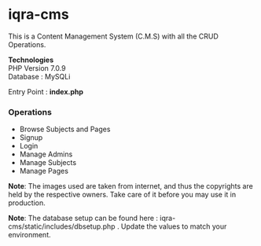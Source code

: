 # iqra-cms
This is a Content Management System (C.M.S) with all the CRUD Operations.

**Technologies**  
PHP Version 7.0.9  
Database : MySQLi  

Entry Point : **index.php**  

### Operations  
* Browse Subjects and Pages
* Signup
* Login
 * Manage Admins
 * Manage Subjects
 * Manage Pages


**Note**: The images used are taken from internet, and thus the copyrights are held by the respective owners. Take care of it before you may use it in production.  

**Note**: The database setup can be found here : iqra-cms/static/includes/dbsetup.php . Update the values to match your environment.
